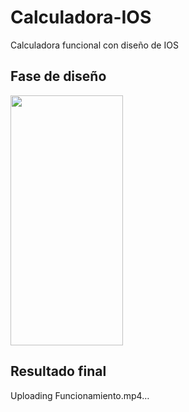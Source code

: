 # Calculadora-IOS
Calculadora funcional con diseño de IOS 

<h2> Fase de diseño </h2>
<img src="https://i.postimg.cc/cLTmvPy1/Whats-App-Image-2022-12-14-at-9-15-29-PM.jpg" width="180" height="400"/>

<h2> Resultado final </h2>

Uploading Funcionamiento.mp4…
